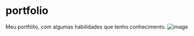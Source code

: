 # portfolio
Meu portfólio, com algumas habilidades que tenho conhecimento.
![image](https://github.com/viannawp/portfolio/assets/88806375/2887c5b9-74b8-429c-b9db-95cad7a275a6)